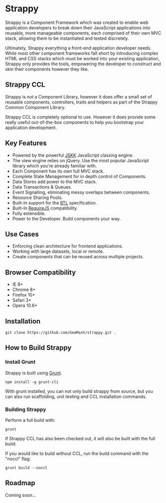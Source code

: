 Strappy
=======

Strappy is a Component Framework which was created to enable web application developers to break down their JavaScript 
applications into reusable, more manageable components, each comprised of their own MVC stack, 
allowing them to be instantiated and tested discretely.

Ultimately, Strappy everything a front-end application developer needs. While most other component frameworks fall short
by introducing complex HTML and CSS stacks which must be worked into your existing application, Strappy only provides 
the tools, empowering the developer to construct and skin their components however they like.

Strappy CCL
-----------

Strappy is *not* a Component Library, however it does offer a small set of reusable components, controllers,
traits and helpers as part of the Strappy Common Component Library.

Strappy CCL is completely optional to use. However it does provide some really useful out-of-the-box components
to help you bootstrap your application development.

Key Features
------------

* Powered by the powerful [JSKK](http://geomash.com/open-source/jskk/) JavaScript classing engine.
* The view engine relies on jQuery. Use the most popular JavaScript library which you're already familiar with.
* Each Component has its own full MVC stack.
* Complete State Management for in depth control of Components.
* Data Stores add power to the MVC stack.
* Data Transactions & Queues.
* Event Signalling, eliminating messy overlaps between components.
* Resource Sharing Pools.
* Built-In support for the [BTL](http://geomash.com/open-source/strappy/documentation/btl) specification.
* Built-In [RequireJS](http://requirejs.org/) compatibility.
* Fully extensible.
* Power to the Developer. Build components your way.

Use Cases
---------

* Enforcing clean architecture for frontend applications.
* Working with large datasets, local or remote.
* Create components that can be reused across multiple projects.

Browser Compatibility
---------------------

* IE 8+
* Chrome 8+
* Firefox 10+
* Safari 3+
* Opera 10.6+

Installation
------------

```
git clone https://github.com/GeoMash/strappy.git .
```

How to Build Strappy
--------------------

### Install Grunt

Strappy is built using [Grunt](http://gruntjs.com/).

```
npm install -g grunt-cli
```

With grunt installed, you can not only build strappy from source, but you can also run
scaffolding, unit testing and CCL installation commands.

### Building Strappy

Perform a full build with:

```
grunt
```

If Strappy CCL has also been checked out, it will also be built with the full build.

If you would like to build without CCL, run the build command with the "noccl" flag:

```
grunt build --noccl
```

Roadmap
-------


Coming soon...

